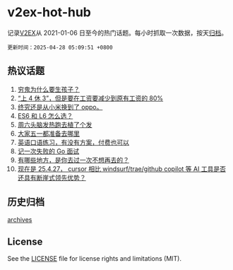 # v2ex-hot-hub

 记录[V2EX](https://www.v2ex.com/)从 2021-01-06 日至今的热门话题。每小时抓取一次数据，按天[归档](archives)。

`更新时间：2025-04-28 05:09:51 +0800`

## 热议话题

1. [穷鬼为什么要生孩子？](https://www.v2ex.com/t/1128290)
1. [“上 4 休 3”，但是要在工资要减少到原有工资的 80%](https://www.v2ex.com/t/1128280)
1. [终究还是从小米换到了 oppo。](https://www.v2ex.com/t/1128296)
1. [ES6 和 L6 怎么选？](https://www.v2ex.com/t/1128294)
1. [周六头脑发热跑去植了个发](https://www.v2ex.com/t/1128301)
1. [大家五一都准备去哪里](https://www.v2ex.com/t/1128343)
1. [英语口语练习，有没有方案，付费也可以](https://www.v2ex.com/t/1128288)
1. [记一次失败的 Go 面试](https://www.v2ex.com/t/1128388)
1. [有哪些地方，是你去过一次不想再去的？](https://www.v2ex.com/t/1128291)
1. [现在是 25.4.27， cursor 相比 windsurf/trae/github copilot 等 AI 工具是否还具有断崖式领先优势？](https://www.v2ex.com/t/1128289)

## 历史归档

[archives](archives)

## License

See the [LICENSE](LICENSE) file for license rights and limitations (MIT).
